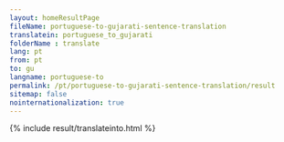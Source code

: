 ```yaml
---
layout: homeResultPage
fileName: portuguese-to-gujarati-sentence-translation
translatein: portuguese_to_gujarati
folderName : translate
lang: pt
from: pt
to: gu
langname: portuguese-to
permalink: /pt/portuguese-to-gujarati-sentence-translation/result
sitemap: false
nointernationalization: true
---
```

{% include result/translateinto.html %}

<script src="/js/result/translation.js" data-foldername="{{page.folderName}}" data-lang="{{page.lang}}"></script>
